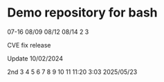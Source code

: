 # Demo repository for bash
07-16
08/09
08/12
08/14 2 3

CVE fix release

Update
10/02/2024

2nd
3
4
5
6
7
8
9
10
11
11:20 
3:03
2025/05/23
